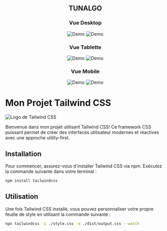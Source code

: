 <h2 align="center">
 TUNALGO
<br/>

</h2>

<h3 align="center">
 Vue Desktop
<br/>

</h3>
<div align="center">
  <img alt="Demo" src="./assets/readme/pc1.png"/>
  <img alt="Demo" src="./assets/readme/pc2.png"/>
</div>
<h3 align="center">
 Vue Tablette
<br/>

</h3>
<div align="center">
  <img alt="Demo" src="./assets/readme/tab1.png"/>
  <img alt="Demo" src="./assets/readme/tab2.png"/>
</div>
<h3 align="center">
 Vue Mobile
<br/>

</h3>
<div align="center">
  <img alt="Demo" src="./assets/readme/mob1.png"/>
  <img alt="Demo" src="./assets/readme/mob2.png"/>
</div>

# Mon Projet Tailwind CSS

![Logo de Tailwind CSS](https://encrypted-tbn0.gstatic.com/images?q=tbn:ANd9GcTACqQ-DDjzjbgTYikfVSTWEVeKx6fp6MfXDIehp7ysZcLum1zlsrvJhJzs15hN7F6Rwko&usqp=CAU)

Bienvenue dans mon projet utilisant Tailwind CSS! Ce framework CSS puissant permet de créer des interfaces utilisateur modernes et réactives avec une approche utility-first.

## Installation

Pour commencer, assurez-vous d'installer Tailwind CSS via npm. Exécutez la commande suivante dans votre terminal :

```bash
npm install tailwindcss
```

## Utilisation
Une fois Tailwind CSS installé, vous pouvez personnaliser votre propre feuille de style en utilisant la commande suivante :
```bash
npx tailwindcss -i ./style.css -o ./dist/output.css --watch
```
